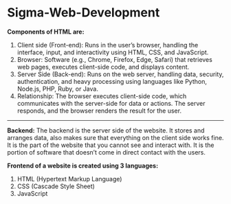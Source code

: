 # Sigma-Web-Development

**Components of HTML are:**
1. Client side (Front-end): Runs in the user’s browser, handling the interface, input, and interactivity using HTML, CSS, and JavaScript.
2. Browser:  Software (e.g., Chrome, Firefox, Edge, Safari) that retrieves web pages, executes client-side code, and displays content.
3. Server Side (Back-end): Runs on the web server, handling data, security, authentication, and heavy processing using languages like Python, Node.js, PHP, Ruby, or Java.
4. Relationship: The browser executes client-side code, which communicates with the server-side for data or actions. The server responds, and the browser renders the result for the user.

--------------------------------------------------------

**Backend:**
The backend is the server side of the website.
It stores and arranges data, also makes sure that everything on the client side works fine.
It is the part of the website that you cannot see and interact with.
It is the portion of software that doesn’t come in direct contact with the users.

**Frontend of a website is created using 3 languages:**
1. HTML (Hypertext Markup Language)
2. CSS (Cascade Style Sheet)
3. JavaScript
